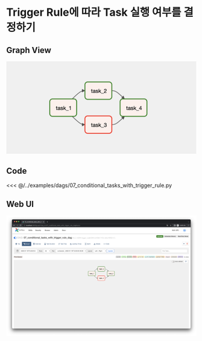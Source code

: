 # Trigger Rule에 따라 Task 실행 여부를 결정하기

## Graph View

![image-20220123003032553](./image-20220123003032553.png)



## Code

<<< @/../examples/dags/07_conditional_tasks_with_trigger_rule.py



## Web UI

![image-20220123003131411](./image-20220123003131411.png)
